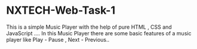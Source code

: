 # NXTECH-Web-Task-1

This is a simple Music Player with the help of pure HTML , CSS and JavaScript ....
In this Music Player there are some basic features of a music player like 
Play - Pause , Next - Previous..
